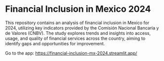 # Financial Inclusion in Mexico 2024

This repository contains an analysis of financial inclusion in Mexico for 2024, utilizing key indicators provided by the Comisión Nacional Bancaria y de Valores (CNBV). The study explores trends and insights into access, usage, and quality of financial services across the country, aiming to identify gaps and opportunities for improvement.

Go to the app: https://financial-inclusion-mx-2024.streamlit.app/
